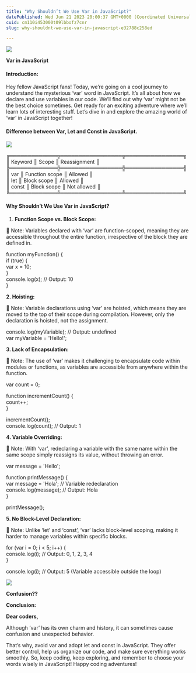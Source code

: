 ```yaml
---
title: "Why Shouldn’t We Use Var in JavaScript?"
datePublished: Wed Jun 21 2023 20:00:37 GMT+0000 (Coordinated Universal Time)
cuid: cm110i453000t09lbbofz7cnr
slug: why-shouldnt-we-use-var-in-javascript-e32788c258ed

---
```


![](https://cdn.hashnode.com/res/hashnode/image/upload/v1726249696295/ca9b4121-1aaf-4de3-99eb-87b22ea08f76.png)

**Var in JavaScript**

#### **Introduction:**

Hey fellow JavaScript fans! Today, we’re going on a cool journey to understand the mysterious ‘var’ word in JavaScript. It’s all about how we declare and use variables in our code. We’ll find out why ‘var’ might not be the best choice sometimes. Get ready for an exciting adventure where we’ll learn lots of interesting stuff. Let’s dive in and explore the amazing world of ‘var’ in JavaScript together!

#### Difference between Var, Let and Const in JavaScript.

![](https://cdn.hashnode.com/res/hashnode/image/upload/v1726249698472/ef31ae96-7dc5-40c1-aa5e-40438f066493.jpeg)

  
╔═════════════╦═════════════════╦════════════════╗  
║   Keyword   ║    Scope        ║  Reassignment  ║  
╠═════════════╬═════════════════╬════════════════╣  
║    var      ║ Function scope  ║     Allowed    ║  
║    let      ║ Block scope     ║     Allowed    ║  
║    const    ║ Block scope     ║   Not allowed  ║  
╚═════════════╩═════════════════╩════════════════╝

#### Why Shouldn’t We Use Var in JavaScript?

1.  **Function Scope vs. Block Scope:**

📝 Note: Variables declared with ‘var’ are function-scoped, meaning they are accessible throughout the entire function, irrespective of the block they are defined in.

function myFunction() {  
  if (true) {  
    var x = 10;  
  }  
  console.log(x); // Output: 10  
}

**2\. Hoisting:**

📝 Note: Variable declarations using ‘var’ are hoisted, which means they are moved to the top of their scope during compilation. However, only the declaration is hoisted, not the assignment.

console.log(myVariable); // Output: undefined  
var myVariable = 'Hello!';

**3\. Lack of Encapsulation:**

📝 Note: The use of ‘var’ makes it challenging to encapsulate code within modules or functions, as variables are accessible from anywhere within the function.

var count = 0;  
  
function incrementCount() {  
  count++;  
}  
  
incrementCount();  
console.log(count); // Output: 1

**4\. Variable Overriding:**

📝 Note: With ‘var’, redeclaring a variable with the same name within the same scope simply reassigns its value, without throwing an error.

var message = 'Hello';  
  
function printMessage() {  
  var message = 'Hola'; // Variable redeclaration  
  console.log(message); // Output: Hola  
}  
  
printMessage();

**5\. No Block-Level Declaration:**

📝 Note: Unlike ‘let’ and ‘const’, ‘var’ lacks block-level scoping, making it harder to manage variables within specific blocks.

for (var i = 0; i < 5; i++) {  
  console.log(i); // Output: 0, 1, 2, 3, 4  
}  
  
console.log(i); // Output: 5 (Variable accessible outside the loop)

![](https://cdn.hashnode.com/res/hashnode/image/upload/v1726249702269/61df6029-b3d3-46c9-b720-f70f2c2e0378.jpeg)

**Confusion??**

**Conclusion:**

**Dear coders,**

Although ‘var’ has its own charm and history, it can sometimes cause confusion and unexpected behavior.

That’s why, avoid var and adopt let and const in JavaScript. They offer better control, help us organize our code, and make sure everything works smoothly. So, keep coding, keep exploring, and remember to choose your words wisely in JavaScript! Happy coding adventures!